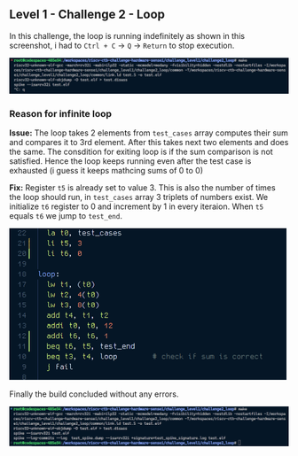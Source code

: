 ## Level 1 - Challenge 2 - Loop

In this challenge, the loop is running indefinitely as shown in this screenshot, i had to `Ctrl + C` -> `Q` -> `Return` to stop execution.

![Bugs Encountered](imgs/bug_encounter.png)

### Reason for infinite loop

**Issue:** The loop takes 2 elements from `test_cases` array computes their sum and compares it to 3rd element. After this takes next two elements and does the same. The consdition for exiting loop is if the sum comparison is not satisfied. Hence the loop keeps running even after the test case is exhausted (i guess it keeps mathcing sums of 0 to 0)

**Fix:** Register `t5` is already set to value 3. This is also the number of times the loop should run, in `test_cases` array 3 triplets of numbers exist. We initialize `t6` register to 0 and increment by 1 in every iteraion. When `t5` equals `t6` we jump to `test_end`.

<img src="imgs/insts.png" width="500">

Finally the build concluded without any errors.

![Bugs Caught !](imgs/bug_free.png)
